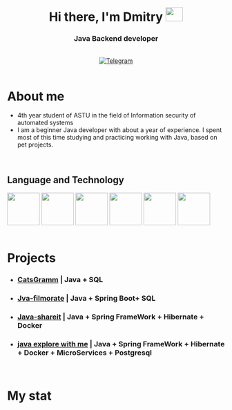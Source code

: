 <div id="header" align="center">
<h1>Hi there, I'm Dmitry <img src="https://github.com/blackcater/blackcater/raw/main/images/Hi.gif" height="32" width="40"/></h1></h1>
<h3>Java Backend developer</h3>
</div>

<br>

<div id="main" align="center">
<a href="https://t.me/Dmitry_Lyakh">
<img src="https://img.shields.io/badge/Telegram-blue?style=for-the-badge&logo=telegram&logoColor=white" alt="Telegram"/></a>
</div>

<br>

# About me
- 4th year student of ASTU in the field of Information security of automated systems
- I am a beginner Java developer with about a year of experience. I spent most of this time studying and practicing working with Java, based on pet projects.

<br>

## Language and Technology
<div> 
    <img src="https://cdn.jsdelivr.net/gh/devicons/devicon@latest/icons/java/java-original-wordmark.svg" width="75"/>
    <img src="https://cdn.jsdelivr.net/gh/devicons/devicon@latest/icons/spring/spring-original-wordmark.svg" width="75"/>
    <img src="https://cdn.jsdelivr.net/gh/devicons/devicon@latest/icons/git/git-original-wordmark.svg" width="75"/>
    <img src="https://cdn.jsdelivr.net/gh/devicons/devicon@latest/icons/docker/docker-original-wordmark.svg" width="75"/>
    <img src="https://cdn.jsdelivr.net/gh/devicons/devicon@latest/icons/hibernate/hibernate-original-wordmark.svg" width="75"/>
    <img src="https://cdn.jsdelivr.net/gh/devicons/devicon@latest/icons/postgresql/postgresql-original-wordmark.svg" width="75"/>
</div>

<br>

# Projects
- ### [CatsGramm](https://github.com/DmtritPlesko/Catsgram)  | Java + SQL
- ### [Jva-filmorate](https://github.com/DmtritPlesko/java-filmorate)  | Java + Spring Boot+ SQL
- ### [Java-shareit](https://github.com/DmtritPlesko/java-shareit)  | Java + Spring FrameWork + Hibernate + Docker
- ### [java explore with me](https://github.com/DmtritPlesko/java-explore-with-me-plus_final)  | Java + Spring FrameWork + Hibernate + Docker + MicroServices + Postgresql

<br>

# My stat
<div id="stat" align="center">
    <img src="https://github-profile-summary-cards.vercel.app/api/cards/profile-details?username=DmtritPlesko&theme=github_dark" alt=""/>
    <img src="https://github-profile-summary-cards.vercel.app/api/cards/most-commit-language?username=DmtritPlesko&theme=github_dark" alt=""/>
    <img src="https://github-profile-summary-cards.vercel.app/api/cards/stats?username=DmtritPlesko&theme=github_dark" alt=""/>
</div>
